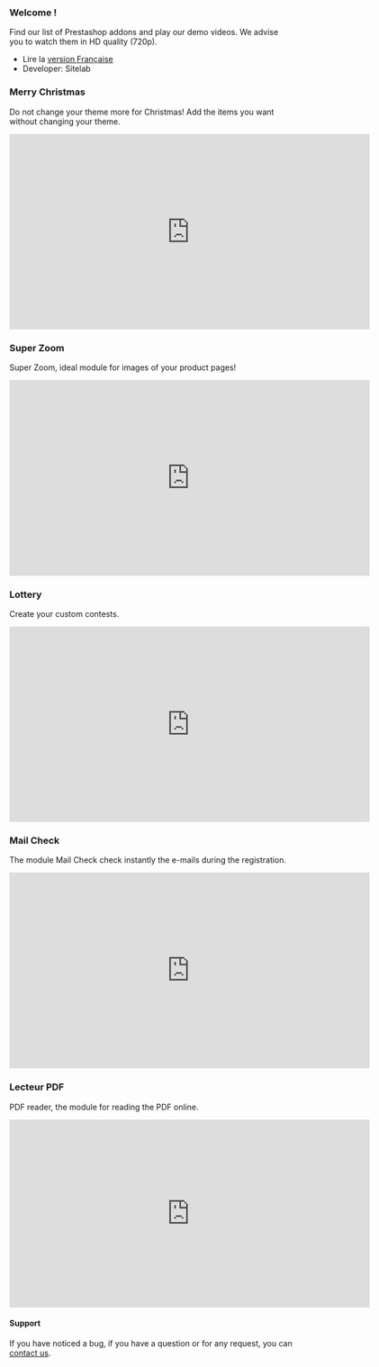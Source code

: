 <h3>Welcome !</h3>  
Find our list of Prestashop addons and play our demo videos.  
We advise you to watch them in HD quality (720p).

- Lire la [version Française](https://vincentbzt.github.io/Prestashop/)
- Developer: Sitelab

### Merry Christmas
Do not change your theme more for Christmas! Add the items you want without changing your theme.
<iframe src="https://player.vimeo.com/video/329099737" width="640" height="347" frameborder="0" webkitallowfullscreen mozallowfullscreen allowfullscreen></iframe>

### Super Zoom
Super Zoom, ideal module for images of your product pages!
<iframe src="https://player.vimeo.com/video/329100035" width="640" height="348" frameborder="0" webkitallowfullscreen mozallowfullscreen allowfullscreen></iframe>

### Lottery
Create your custom contests.
<iframe src="https://player.vimeo.com/video/329088184" width="640" height="347" frameborder="0" webkitallowfullscreen mozallowfullscreen allowfullscreen></iframe>

### Mail Check
The module Mail Check check instantly the e-mails during the registration.
<iframe src="https://player.vimeo.com/video/329089007" width="640" height="348" frameborder="0" webkitallowfullscreen mozallowfullscreen allowfullscreen></iframe>

### Lecteur PDF
PDF reader, the module for reading the PDF online.
<iframe src="https://player.vimeo.com/video/329087169" width="640" height="334" frameborder="0" webkitallowfullscreen mozallowfullscreen allowfullscreen></iframe>

#### Support
If you have noticed a bug, if you have a question or for any request, you can [contact us](https://addons.prestashop.com/en/contact-us?id_product=5129).
